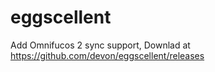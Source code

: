 eggscellent
===========

Add Omnifucos 2 sync support, Downlad at <https://github.com/devon/eggscellent/releases>

